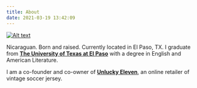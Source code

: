 ```yaml
---
title: About
date: 2021-03-19 13:42:09
---
```

[![Alt text](https://assets.digitalocean.com/articles/alligator/boo.svg)](https://digitalocean.com)

Nicaraguan. Born and raised. Currently located in El Paso, TX. I graduate from **[The University of Texas at El Paso](https://www.utep.edu)** with a degree in English and American Literature.

I am a co-founder and co-owner of **[Unlucky Eleven](https://unluckyeleven.com)**, an online retailer of vintage soccer jersey.
